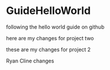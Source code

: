 # GuideHelloWorld
following the hello world guide on github

here are my changes for project two

these are my changes for project 2

Ryan Cline changes 
